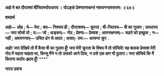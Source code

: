 **अहो मे बत दौरात्श्यं षीजितस्योपधारय ।** **योऽङ्कं प्रेश्णारुरुक्षन्तं नावयनन्दमसत्तम: ॥ ६७॥** 

**शब्दार्थ** 

**अहो—** **ओह** **; मे—** **मेरा** **; बत—** **निश्चय ही** **; दौरात्श्यम्—** **क्रूरता** **; षी-जितस्य—** **षी का गुलाम** **; उपधारय—** **जरा सोचो तो** **; य:—** **जो** **; अङ्कम्—** **गोद** **; प्रेश्णा—** **प्रेमवश** **; आरुरुक्षन्तम्—** **चढऩे को इच्छुक** **; न—** **नहीं** **; अवयनन्दम्—** **उचित ढंग से आदर** **; असत्-** **तम:—** **अत्यन्त क्रूर** **.** 

**अहो! जरा देखिये तो मैं कैसा षी का गुलाम हूँ! जरा मेरी क्रूरता के विषय में तो सोचिये!** **वह बालक प्रेमवश मेरी गोद में चढऩा चाहता था, किन्तु मैंने न तो उसको आने दिया, न उसे** **एक क्षण भी दुलारा। जरा सोचिये कि मैं कितना कठोर-हृदय हूँ!** **** 

**नारद उवाच** 